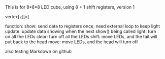 This is for 8\*8\*8 LED cube, using 8 + 1 shift registers, version 1

vertex\[z\]\[x\]

function:
	show:	send data to registers once, need external loop to keep light
	update:	update data showing when the next show() being called
	light:	turn on all the LEDs
	clear:	turn off all the LEDs
	shift:	move LEDs, and the tail will put back to the head
	move:	move LEDs, and the head will turn off





also testing Markdown on github